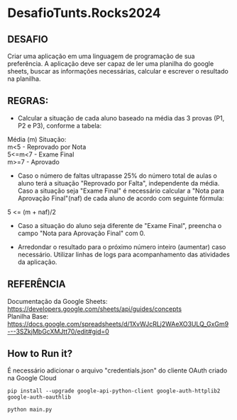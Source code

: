 # DesafioTunts.Rocks2024
## DESAFIO
Criar uma aplicação em uma linguagem de programação de sua preferência. A aplicação deve ser capaz de ler  uma planilha do google sheets, buscar as informações necessárias, calcular e escrever o  resultado na planilha.
## REGRAS: 
- Calcular a situação de cada aluno baseado na média das 3 provas (P1, P2 e P3), conforme a  tabela: 
  
Média (m) Situação:\
m<5  - Reprovado por Nota\
5<=m<7  - Exame Final\
m>=7  - Aprovado

- Caso o número de faltas ultrapasse 25% do número total de aulas o aluno terá a situação  "Reprovado por Falta", independente da média.  Caso a situação seja "Exame Final" é necessário calcular a "Nota para Aprovação Final"(naf) de  cada aluno de acordo com seguinte fórmula:

5 <= (m + naf)/2

- Caso a situação do aluno seja diferente de "Exame Final", preencha o campo "Nota para  Aprovação Final" com 0. 

- Arredondar o resultado para o próximo número inteiro (aumentar) caso necessário. Utilizar linhas de logs para acompanhamento das atividades da aplicação.

## REFERÊNCIA 
Documentação da Google Sheets: https://developers.google.com/sheets/api/guides/concepts \
Planilha Base: https://docs.google.com/spreadsheets/d/1XvWJcRLj2WAeXO3ULQ_GxGm9---3SZkjMbGcXMJtt70/edit#gid=0

## How to Run it?
É necessário adicionar o arquivo "credentials.json" do cliente OAuth criado na Google Cloud
```
pip install --upgrade google-api-python-client google-auth-httplib2 google-auth-oauthlib
```
```
python main.py
```
##
